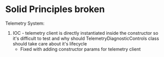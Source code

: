 # Solid Principles broken

Telemetry System:
1. IOC - telemetry client is directly instantiated inside the constructor so it's difficult to test and why should TelemetryDiagnosticControls class should take care
    about it's lifecycle
   - Fixed with adding constructor params for telemetry client

